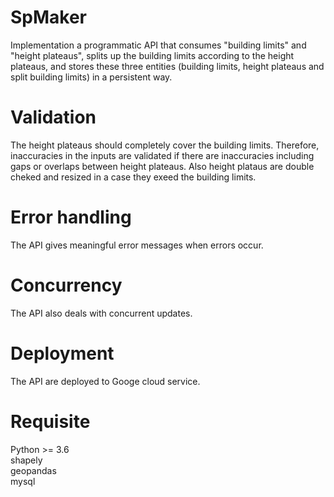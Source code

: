 # SpMaker
Implementation a programmatic API that consumes "building limits" and "height plateaus", splits up the building limits according to the height plateaus, and
stores these three entities (building limits, height plateaus and split building limits) in a persistent way.

# Validation
The height plateaus should completely cover the building limits. Therefore, inaccuracies in the
inputs are validated if there are inaccuracies including gaps or overlaps between height plateaus. Also height plataus are double cheked and resized in a case they exeed the building limits.

# Error handling
The API gives meaningful error messages when errors occur.

# Concurrency
The API also deals with concurrent updates.

# Deployment
The API are deployed to Googe cloud service.

# Requisite
Python >= 3.6<br />
shapely<br />
geopandas<br />
mysql<br />
